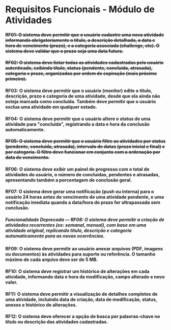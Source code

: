 # Requisitos Funcionais - Módulo de Atividades

#### ~~RF01: O sistema deve permitir que o usuário cadastre uma nova atividade informando obrigatoriamente o título, a descrição detalhada, a data e hora de vencimento (prazo), e a categoria associada (challenge, etc). O sistema deve validar que o prazo seja uma data futura.~~

#### ~~RF02: O sistema deve listar todas as atividades cadastradas pelo usuário autenticado, exibindo título, status (pendente, concluída, atrasada), categoria e prazo, organizadas por ordem de expiração (mais próximo primeiro).~~

#### RF03: O sistema deve permitir que o usuário (monitor) edite o título, descrição, prazo e categoria de uma atividade, desde que ela ainda não esteja marcada como concluída. Também deve permitir que o usuário exclua uma atividade em qualquer estado.

#### RF04: O sistema deve permitir que o usuário altere o status de uma atividade para "concluída", registrando a data e hora da conclusão automaticamente.

#### ~~RF05: O sistema deve permitir que o usuário filtre as atividades por status (pendente, concluída, atrasada), intervalo de datas (prazo inicial e final) e por categoria. O filtro deve funcionar em conjunto com a ordenação por data de vencimento.~~

#### RF06: O sistema deve exibir um painel de progresso com o total de atividades do usuário, o número de concluídas, pendentes e atrasadas, apresentando também a porcentagem de conclusão geral.

#### RF07: O sistema deve gerar uma notificação (push ou interna) para o usuário 24 horas antes do vencimento de uma atividade pendente, e uma notificação imediata quando a data/hora do prazo for ultrapassada sem conclusão.

##### Funcionalidade Deprecada — RF08: O sistema deve permitir a criação de atividades recorrentes (ex: semanal, mensal), com base em uma atividade original, replicando título, descrição e categoria automaticamente para as novas ocorrências.

#### RF09: O sistema deve permitir ao usuário anexar arquivos (PDF, imagens ou documentos) às atividades para suporte ou referência. O tamanho máximo de cada arquivo deve ser de 5 MB.

#### RF10: O sistema deve registrar um histórico de alterações em cada atividade, informando data e hora da modificação, campo alterado e novo valor.

#### RF11: O sistema deve permitir a visualização de detalhes completos de uma atividade, incluindo data de criação, data de modificação, status, anexos e histórico de alterações.

#### RF12: O sistema deve oferecer a opção de busca por palavras-chave no título ou descrição das atividades cadastradas.
